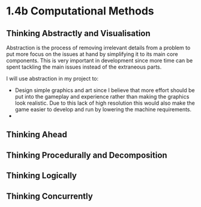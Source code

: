 # 1.4b Computational Methods

## Thinking Abstractly and Visualisation

Abstraction is the process of removing irrelevant details from a problem to put more focus on the issues at hand by simplifying it to its main core components. This is very important in development since more time can be spent tackling the main issues instead of the extraneous parts.

I will use abstraction in my project to:

* Design simple graphics and art since I believe that more effort should be put into the gameplay and experience rather than making the graphics look realistic. Due to this lack of high resolution this would also make the game easier to develop and run by lowering the machine requirements.
*

## Thinking Ahead

## Thinking Procedurally and Decomposition

## Thinking Logically

## Thinking Concurrently

